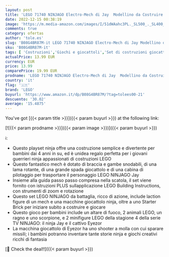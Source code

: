 ```yaml
---
layout: post
title: 'LEGO 71740 NINJAGO Electro-Mech di Jay  Modellino da Costruire dell Action Figure Completamente Snodabile  con Macchina Giocattolo  Giochi per Bambini'
date: 2022-12-15 00:38:19
image: 'https://m.media-amazon.com/images/I/51dWAahc3PL._SL500_._SL400_.jpg'
comments: true
category: ofertas
author: 'tole.es'
slug: 'B08G4BR87M-it LEGO 71740 NINJAGO Electro-Mech di Jay Modellino da...'
sku: 'B08G4BR87M-it'
tags: [ 'Costruzioni','Giochi e giocattoli','Set di costruzioni giocattolo','lego','🇮🇹', ]
actualPrice: 13.99 EUR
currency: EUR
price: 13.99
comparePrice: 19.99 EUR
prodname: 'LEGO 71740 NINJAGO Electro-Mech di Jay  Modellino da Costruire dell Action Figure Completamente Snodabile  con Macchina Giocattolo  Giochi per Bambini'
country: 'it'
flag: '🇮🇹'
brand: 'LEGO'
buyurl: 'https://www.amazon.it/dp/B08G4BR87M/?tag=tolees00-21'
descuento: '30.02'
average: '15.4875'
---
```


You've got [{{< param title >}}]({{< param buyurl >}}) at the following link:

[![{{< param prodname >}}]({{< param image >}})]({{< param buyurl >}})

ℹ️:

- Questo playset ninja offre una costruzione semplice e divertente per bambini dai 4 anni in su, ed è unidea regalo perfetta per i giovani guerrieri ninja appassionati di costruzioni LEGO
- Questo fantastico mech è dotato di braccia e gambe snodabili, di una lama rotante, di una grande spada giocattolo e di una cabina di pilotaggio per trasportare il personaggio LEGO NINJAGO Jay
- Insieme alla guida passo passo compresa nella scatola, il set viene fornito con istruzioni PLUS sullapplicazione LEGO Building Instructions, con strumenti di zoom e rotazione
- Questo set LEGO NINJAGO da battaglia, ricco di azione, include laction figure di un mech e una macchine giocattolo ninja, oltre a uno Starter Brick per iniziare subito a costruire e giocare
- Questo gioco per bambini include un altare di fuoco, 2 animali LEGO, un ragno e uno scorpione, e 2 minifigure LEGO della stagione 4 della serie TV NINJAGO: il ninja Jay e il cattivo Eyezor
- La macchina giocattolo di Eyezor ha uno shooter a molla con cui sparare missili; i bambini potranno inventare tante storie ninja e giochi creativi ricchi di fantasia

[🛒 Check the deal!!]({{< param buyurl >}})
